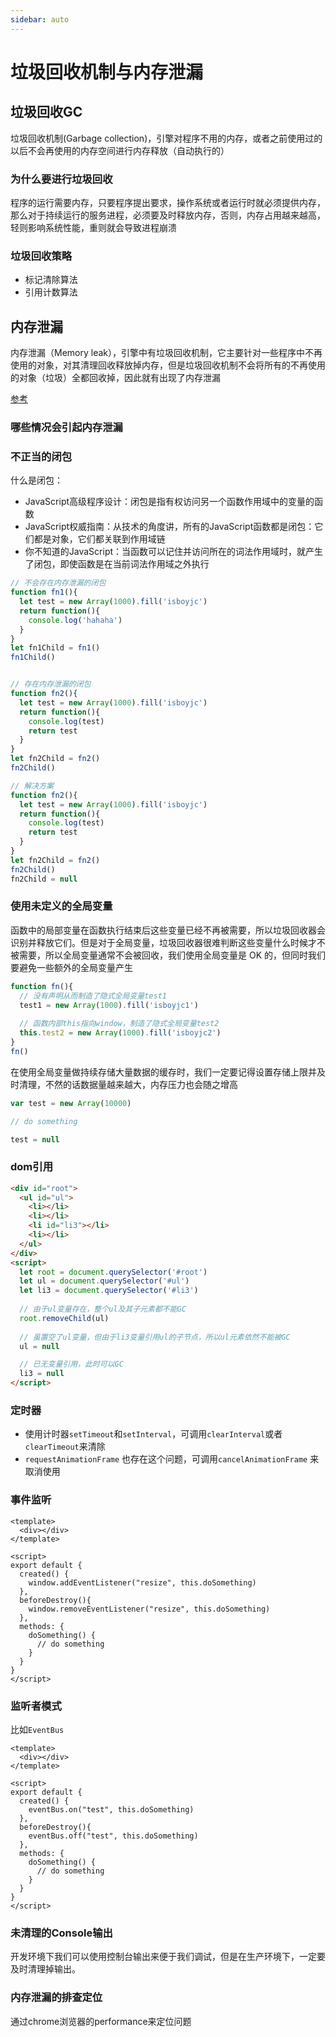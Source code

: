 ```yaml
---
sidebar: auto
---
```


# 垃圾回收机制与内存泄漏

## 垃圾回收GC

垃圾回收机制(Garbage collection)，引擎对程序不用的内存，或者之前使用过的以后不会再使用的内存空间进行内存释放（自动执行的）

### 为什么要进行垃圾回收

程序的运行需要内存，只要程序提出要求，操作系统或者运行时就必须提供内存，那么对于持续运行的服务进程，必须要及时释放内存，否则，内存占用越来越高，轻则影响系统性能，重则就会导致进程崩溃

### 垃圾回收策略

- 标记清除算法
- 引用计数算法

## 内存泄漏

内存泄漏（Memory leak），引擎中有垃圾回收机制，它主要针对一些程序中不再使用的对象，对其清理回收释放掉内存，但是垃圾回收机制不会将所有的不再使用的对象（垃圾）全都回收掉，因此就有出现了内存泄漏

[参考](https://juejin.cn/post/6984188410659340324#heading-2)

### 哪些情况会引起内存泄漏

### 不正当的闭包

什么是闭包：

- JavaScript高级程序设计：闭包是指有权访问另一个函数作用域中的变量的函数
- JavaScript权威指南：从技术的角度讲，所有的JavaScript函数都是闭包：它们都是对象，它们都关联到作用域链
- 你不知道的JavaScript：当函数可以记住并访问所在的词法作用域时，就产生了闭包，即使函数是在当前词法作用域之外执行

```js
// 不会存在内存泄漏的闭包
function fn1(){
  let test = new Array(1000).fill('isboyjc')
  return function(){
    console.log('hahaha')
  }
}
let fn1Child = fn1()
fn1Child()


// 存在内存泄漏的闭包
function fn2(){
  let test = new Array(1000).fill('isboyjc')
  return function(){
    console.log(test)
    return test
  }
}
let fn2Child = fn2()
fn2Child()

// 解决方案
function fn2(){
  let test = new Array(1000).fill('isboyjc')
  return function(){
    console.log(test)
    return test
  }
}
let fn2Child = fn2()
fn2Child()
fn2Child = null
```

### 使用未定义的全局变量

函数中的局部变量在函数执行结束后这些变量已经不再被需要，所以垃圾回收器会识别并释放它们。但是对于全局变量，垃圾回收器很难判断这些变量什么时候才不被需要，所以全局变量通常不会被回收，我们使用全局变量是 OK 的，但同时我们要避免一些额外的全局变量产生

```js
function fn(){
  // 没有声明从而制造了隐式全局变量test1
  test1 = new Array(1000).fill('isboyjc1')
  
  // 函数内部this指向window，制造了隐式全局变量test2
  this.test2 = new Array(1000).fill('isboyjc2')
}
fn()
```

在使用全局变量做持续存储大量数据的缓存时，我们一定要记得设置存储上限并及时清理，不然的话数据量越来越大，内存压力也会随之增高

```js
var test = new Array(10000)

// do something

test = null
```

### dom引用

```html
<div id="root">
  <ul id="ul">
    <li></li>
    <li></li>
    <li id="li3"></li>
    <li></li>
  </ul>
</div>
<script>
  let root = document.querySelector('#root')
  let ul = document.querySelector('#ul')
  let li3 = document.querySelector('#li3')
  
  // 由于ul变量存在，整个ul及其子元素都不能GC
  root.removeChild(ul)
  
  // 虽置空了ul变量，但由于li3变量引用ul的子节点，所以ul元素依然不能被GC
  ul = null

  // 已无变量引用，此时可以GC
  li3 = null
</script>
```

### 定时器

- 使用计时器`setTimeout`和`setInterval`，可调用`clearInterval`或者`clearTimeout`来清除
- `requestAnimationFrame` 也存在这个问题，可调用`cancelAnimationFrame` 来取消使用

### 事件监听

```vue
<template>
  <div></div>
</template>

<script>
export default {
  created() {
    window.addEventListener("resize", this.doSomething)
  },
  beforeDestroy(){
    window.removeEventListener("resize", this.doSomething)
  },
  methods: {
    doSomething() {
      // do something
    }
  }
}
</script>

```

### 监听者模式

比如`EventBus`

```vue
<template>
  <div></div>
</template>

<script>
export default {
  created() {
    eventBus.on("test", this.doSomething)
  },
  beforeDestroy(){
    eventBus.off("test", this.doSomething)
  },
  methods: {
    doSomething() {
      // do something
    }
  }
}
</script>
```

### 未清理的Console输出

开发环境下我们可以使用控制台输出来便于我们调试，但是在生产环境下，一定要及时清理掉输出。

### 内存泄漏的排查定位

通过chrome浏览器的performance来定位问题

